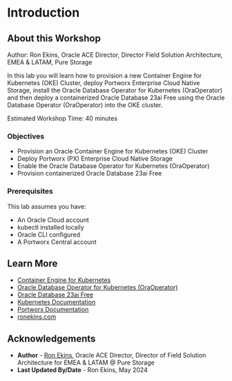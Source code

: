 # Introduction

## About this Workshop

Author: Ron Ekins, Oracle ACE Director, Director Field Solution Architecture, EMEA & LATAM, Pure Storage

In this lab you will learn how to provision a new Container Engine for Kubernetes (OKE) Cluster, deploy Portworx Enterprise Cloud Native Storage, install the Oracle Database Operator for Kubernetes (OraOperator) and then deploy a containerized Oracle Database 23ai Free using the Oracle Database Operator (OraOperator) into the OKE cluster.

Estimated Workshop Time: 40 minutes

### Objectives

* Provision an Oracle Container Engine for Kubernetes (OKE) Cluster
* Deploy Portworx (PX) Enterprise Cloud Native Storage
* Enable the Oracle Database Operator for Kubernetes (OraOperator)
* Provision containerized Oracle Database 23ai Free

### Prerequisites

This lab assumes you have:

* An Oracle Cloud account
* kubectl installed locally
* Oracle CLI configured
* A Portworx Central account

## Learn More

* [Container Engine for Kubernetes](https://docs.oracle.com/en-us/iaas/Content/ContEng/home.htm)
* [Oracle Database Operator for Kubernetes (OraOperator)](https://github.com/oracle/oracle-database-operator)
* [Oracle Database 23ai Free](https://www.oracle.com/database/free/)
* [Kubernetes Documentation](https://kubernetes.io/docs/home/)
* [Portworx Documentation](https://docs.portworx.com/portworx-enterprise/)
* [ronekins.com](https://ronekins.com/)

## Acknowledgements

* **Author** - [Ron Ekins](https://ace.oracle.com/apex/ace/profile/ronekins), Oracle ACE Director, Director of Field Solution Architecture for EMEA & LATAM @ Pure Storage
* **Last Updated By/Date** - Ron Ekins, May 2024
